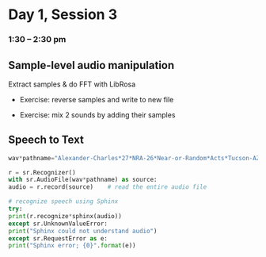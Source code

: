 # Day 1, Session 3
### 1:30 – 2:30 pm
## Sample-level audio manipulation

Extract samples & do FFT with LibRosa




- Exercise: reverse samples and write to new file

- Exercise: mix 2 sounds by adding their samples






## Speech to Text

```python
wav*pathname="Alexander-Charles*27*NRA-26*Near-or-Random*Acts*Tucson-AZ*8-27-12.wav"

r = sr.Recognizer()
with sr.AudioFile(wav*pathname) as source:
audio = r.record(source)    # read the entire audio file

# recognize speech using Sphinx
try:
print(r.recognize*sphinx(audio))
except sr.UnknownValueError:
print("Sphinx could not understand audio")
except sr.RequestError as e:
print("Sphinx error; {0}".format(e))
```
